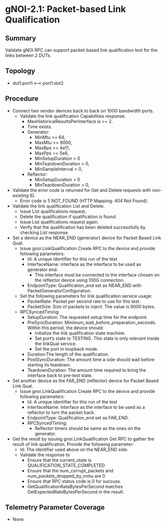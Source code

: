 # gNOI-2.1: Packet-based Link Qualification

## Summary

Validate gNOI RPC can support packet-based link qualification test for the links
between 2 DUTs.

## Topology

*   dut1:port1 <--> port1:dut2

## Procedure

*   Connect two vendor devices back to back on 100G bandwidth ports.
    *   Validate the link qualification Capabilities response.
        *   MaxHistoricalResultsPerInterface is >= 2.
        *   Time exists.
        *   Generator:
            *   MinMtu >= 64,
            *   MaxMtu >= 9000,
            *   MaxBps >= 4e11,
            *   MaxPps >= 5e8,
            *   MinSetupDuration > 0
            *   MinTeardownDuration > 0,
            *   MinSampleInterval > 0,
        *   Reflector:
            *   MinSetupDuration > 0
            *   MinTeardownDuration > 0,
*   Validate the error code is returned for Get and Delete requests with
    non-existing ID.
    *   Error code is 5 NOT_FOUND (HTTP Mapping: 404 Not Found).
*   Validate the link qualification List and Delete.
    *   Issue List qualifications request.
    *   Delete the qualification if qualification is found.
    *   Issue List qualifications request again.
    *   Verify that the qualification has been deleted successfully by checking
        List response.
*   Set a device as the NEAR_END (generator) device for Packet Based Link Qual.
    *   Issue gnoi.LinkQualification Create RPC to the device and provide
        following parameters:
        *   Id: A unique identifier for this run of the test
        *   InterfaceName: interface as the interface to be used as generator
            end.
            *   This interface must be connected to the interface chosen on the
                reflector device using 100G connection.
        *   EndpointType: Qualification_end set as NEAR_END with
            PacketGeneratorConfiguration.
    *   Set the following parameters for link qualification service usage:
        *   PacketRate: Packet per second rate to use for this test.
        *   PacketSize: Size of packets to inject. The value is 9000 bytes.
    *   RPCSyncedTiming:
        *   SetupDuration: The requested setup time for the endpoint.
        *   PreSyncDuration: Minimum_wait_before_preparation_seconds. Within
            this period, the device should:
            *   Initialize the link qualification state machine.
            *   Set port’s state to TESTING. This state is only relevant inside
                the linkQual service.
            *   Set the port in loopback mode.
        *   Duration:The length of the qualification.
        *   PostSyncDuration: The amount time a side should wait before starting
            its teardown.
        *   TeardownDuration: The amount time required to bring the interface
            back to pre-test state.
*   Set another device as the FAR_END (reflector) device for Packet Based Link
    Qual.
    *   Issue gnoi.LinkQualification Create RPC to the device and provide
        following parameters:
        *   Id: A unique identifier for this run of the test
        *   InterfaceName: Interface as the interface to be used as a reflector
            to turn the packet back.
        *   EndpointType: Qualification_end set as FAR_END.
        *   RPCSyncedTiming:
            *   Reflector timers should be same as the ones on the generator.
*   Get the result by issuing gnoi.LinkQualification Get RPC to gather the
    result of link qualification. Provide the following parameter:
    *   Id: The identifier used above on the NEAR_END side.
    *   Validate the response to
        *   Ensure that the current_state is QUALIFICATION_STATE_COMPLETED
        *   Ensure that the num_corrupt_packets and num_packets_dropped_by_mmu
            are 0
        *   Ensure that RPC status code is 0 for succuss.
        *   GetQualificationRateBytesPerSecond matches
            GetExpectedRateBytesPerSecond in the result.

## Telemetry Parameter Coverage

*   None
